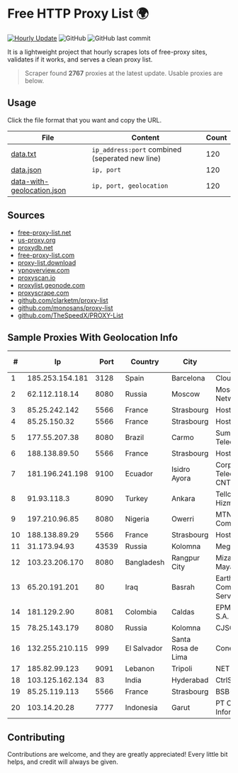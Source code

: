 
# Free HTTP Proxy List 🌍

[![Hourly Update](https://github.com/mertguvencli/http-proxy-list/actions/workflows/main.yml/badge.svg?branch=main)](https://github.com/mertguvencli/http-proxy-list/actions/workflows/main.yml)
![GitHub](https://img.shields.io/github/license/mertguvencli/http-proxy-list)
![GitHub last commit](https://img.shields.io/github/last-commit/mertguvencli/http-proxy-list)

It is a lightweight project that hourly scrapes lots of free-proxy sites, validates if it works, and serves a clean proxy list.


> Scraper found **2767** proxies at the latest update. Usable proxies are below.

## Usage

Click the file format that you want and copy the URL.


|File|Content|Count|
|----|-------|-----|
|[data.txt](https://raw.githubusercontent.com/mertguvencli/http-proxy-list/main/proxy-list/data.txt)|`ip_address:port` combined (seperated new line)|120|
|[data.json](https://raw.githubusercontent.com/mertguvencli/http-proxy-list/main/proxy-list/data.json)|`ip, port`|120|
|[data-with-geolocation.json](https://raw.githubusercontent.com/mertguvencli/http-proxy-list/main/proxy-list/data-with-geolocation.json)|`ip, port, geolocation`|120|

## Sources

* [free-proxy-list.net](https://free-proxy-list.net)
* [us-proxy.org](https://www.us-proxy.org)
* [proxydb.net](http://proxydb.net)
* [free-proxy-list.com](https://free-proxy-list.com/?page=&port=&type%5B%5D=http&type%5B%5D=https&up_time=0&search=Search)
* [proxy-list.download](https://www.proxy-list.download/HTTP)
* [vpnoverview.com](https://vpnoverview.com/privacy/anonymous-browsing/free-proxy-servers)
* [proxyscan.io](https://www.proxyscan.io)
* [proxylist.geonode.com](https://proxylist.geonode.com/api/proxy-list?limit=300&page=1&sort_by=lastChecked&sort_type=desc&protocols=http,https)
* [proxyscrape.com](https://api.proxyscrape.com/v2/?request=displayproxies&protocol=http&timeout=10000&country=all&ssl=all&anonymity=all)
* [github.com/clarketm/proxy-list](https://raw.githubusercontent.com/clarketm/proxy-list/master/proxy-list-raw.txt)
* [github.com/monosans/proxy-list](https://raw.githubusercontent.com/monosans/proxy-list/main/proxies/http.txt)
* [github.com/TheSpeedX/PROXY-List](https://raw.githubusercontent.com/TheSpeedX/PROXY-List/master/http.txt)


## Sample Proxies With Geolocation Info

|#|Ip|Port|Country|City|Internet Service Provider|
|-|--|----|-------|----|-------------------------|
|1|185.253.154.181|3128|Spain|Barcelona|Cloudi Nextgen SL|
|2|62.112.118.14|8080|Russia|Moscow|Moscow Local Telephone Network (OAO MGTS)|
|3|85.25.242.142|5566|France|Strasbourg|Host Europe GmbH|
|4|85.25.150.32|5566|France|Strasbourg|Host Europe GmbH|
|5|177.55.207.38|8080|Brazil|Carmo|Sumicity Telecomunicacoes S.A.|
|6|188.138.89.50|5566|France|Strasbourg|Host Europe GmbH|
|7|181.196.241.198|9100|Ecuador|Isidro Ayora|Corporacion Nacional De Telecomunicaciones - CNT EP|
|8|91.93.118.3|8090|Turkey|Ankara|Tellcom Iletisim Hizmetleri A.S.|
|9|197.210.96.85|8080|Nigeria|Owerri|MTN NIGERIA Communication limited|
|10|188.138.89.29|5566|France|Strasbourg|Host Europe GmbH|
|11|31.173.94.93|43539|Russia|Kolomna|MegaFon|
|12|103.23.206.170|8080|Bangladesh|Rangpur City|Mizanur Rahman t/a Maya Cyber World|
|13|65.20.191.201|80|Iraq|Basrah|EarthLink Ltd. Communications&Internet Services|
|14|181.129.2.90|8081|Colombia|Caldas|EPM Telecomunicaciones S.A. E.S.P.|
|15|78.25.143.179|8080|Russia|Kolomna|CJSC Kolomna-Sviaz TV|
|16|132.255.210.115|999|El Salvador|Santa Rosa de Lima|Conective S.a. De C.V.|
|17|185.82.99.123|9091|Lebanon|Tripoli|NET 360 S.A.R.L|
|18|103.125.162.134|83|India|Hyderabad|CtrlS Datacenters Ltd.|
|19|85.25.119.113|5566|France|Strasbourg|BSB-SERVICE|
|20|103.14.20.28|7777|Indonesia|Garut|PT Citra Jelajah Informatika|



## Contributing

Contributions are welcome, and they are greatly appreciated! Every
little bit helps, and credit will always be given.

